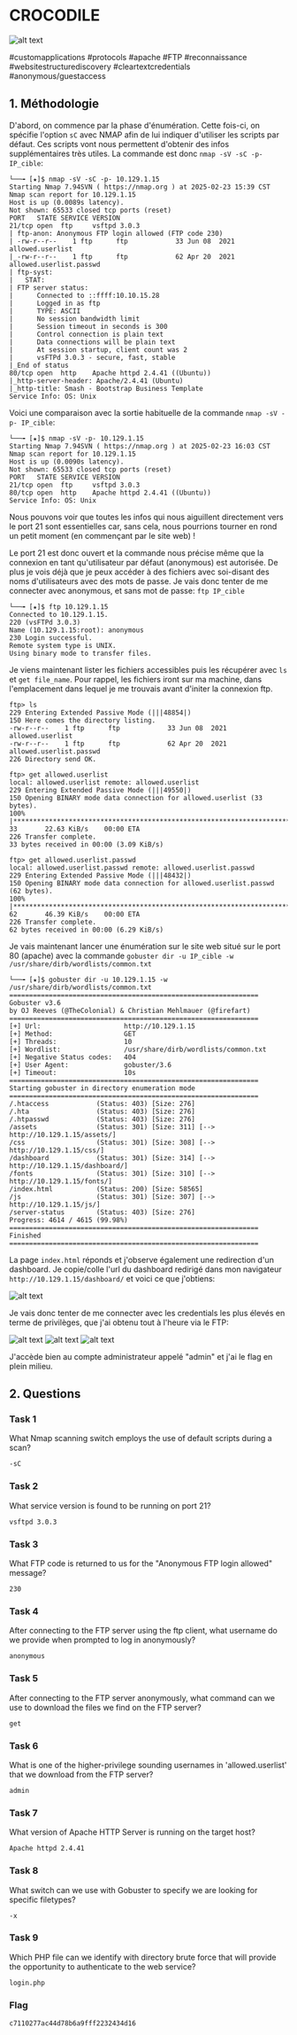 
# CROCODILE

![alt text](image-1.png)

#customapplications #protocols #apache #FTP #reconnaissance #websitestructurediscovery #cleartextcredentials #anonymous/guestaccess

## 1. Méthodologie

D'abord, on commence par la phase d'énumération. Cette fois-ci, on spécifie l'option `sC` avec NMAP afin de lui indiquer d'utiliser les scripts par défaut. Ces scripts vont nous permettent d'obtenir des infos supplémentaires très utiles. La commande est donc `nmap -sV -sC -p- IP_cible`:

```
└──╼ [★]$ nmap -sV -sC -p- 10.129.1.15
Starting Nmap 7.94SVN ( https://nmap.org ) at 2025-02-23 15:39 CST
Nmap scan report for 10.129.1.15
Host is up (0.0089s latency).
Not shown: 65533 closed tcp ports (reset)
PORT   STATE SERVICE VERSION
21/tcp open  ftp     vsftpd 3.0.3
| ftp-anon: Anonymous FTP login allowed (FTP code 230)
| -rw-r--r--    1 ftp      ftp            33 Jun 08  2021 allowed.userlist
|_-rw-r--r--    1 ftp      ftp            62 Apr 20  2021 allowed.userlist.passwd
| ftp-syst: 
|   STAT: 
| FTP server status:
|      Connected to ::ffff:10.10.15.28
|      Logged in as ftp
|      TYPE: ASCII
|      No session bandwidth limit
|      Session timeout in seconds is 300
|      Control connection is plain text
|      Data connections will be plain text
|      At session startup, client count was 2
|      vsFTPd 3.0.3 - secure, fast, stable
|_End of status
80/tcp open  http    Apache httpd 2.4.41 ((Ubuntu))
|_http-server-header: Apache/2.4.41 (Ubuntu)
|_http-title: Smash - Bootstrap Business Template
Service Info: OS: Unix
```
Voici une comparaison avec la sortie habituelle de la commande `nmap -sV -p- IP_cible`:

```
└──╼ [★]$ nmap -sV -p- 10.129.1.15
Starting Nmap 7.94SVN ( https://nmap.org ) at 2025-02-23 16:03 CST
Nmap scan report for 10.129.1.15
Host is up (0.0090s latency).
Not shown: 65533 closed tcp ports (reset)
PORT   STATE SERVICE VERSION
21/tcp open  ftp     vsftpd 3.0.3
80/tcp open  http    Apache httpd 2.4.41 ((Ubuntu))
Service Info: OS: Unix
```
Nous pouvons voir que toutes les infos qui nous aiguillent directement vers le port 21 sont essentielles car, sans cela, nous pourrions tourner en rond un petit moment (en commençant par le site web) !

Le port 21 est donc ouvert et la commande nous précise même que la connexion en tant qu'utilisateur par défaut (anonymous) est autorisée. De plus je vois déjà que je peux accéder à des fichiers avec soi-disant des noms d'utilisateurs avec des mots de passe. Je vais donc tenter de me connecter avec anonymous, et sans mot de passe: `ftp IP_cible`

```
└──╼ [★]$ ftp 10.129.1.15
Connected to 10.129.1.15.
220 (vsFTPd 3.0.3)
Name (10.129.1.15:root): anonymous
230 Login successful.
Remote system type is UNIX.
Using binary mode to transfer files.
```
Je viens maintenant lister les fichiers accessibles puis les récupérer avec `ls` et `get file_name`. Pour rappel, les fichiers iront sur ma machine, dans l'emplacement dans lequel je me trouvais avant d'initer la connexion ftp.

```
ftp> ls
229 Entering Extended Passive Mode (|||48854|)
150 Here comes the directory listing.
-rw-r--r--    1 ftp      ftp            33 Jun 08  2021 allowed.userlist
-rw-r--r--    1 ftp      ftp            62 Apr 20  2021 allowed.userlist.passwd
226 Directory send OK.
```
```
ftp> get allowed.userlist
local: allowed.userlist remote: allowed.userlist
229 Entering Extended Passive Mode (|||49550|)
150 Opening BINARY mode data connection for allowed.userlist (33 bytes).
100% |*************************************************************************************************************************************************|    33       22.63 KiB/s    00:00 ETA
226 Transfer complete.
33 bytes received in 00:00 (3.09 KiB/s)

ftp> get allowed.userlist.passwd
local: allowed.userlist.passwd remote: allowed.userlist.passwd
229 Entering Extended Passive Mode (|||48432|)
150 Opening BINARY mode data connection for allowed.userlist.passwd (62 bytes).
100% |*************************************************************************************************************************************************|    62       46.39 KiB/s    00:00 ETA
226 Transfer complete.
62 bytes received in 00:00 (6.29 KiB/s)
```

Je vais maintenant lancer une énumération sur le site web situé sur le port 80 (apache) avec la commande `gobuster dir -u IP_cible -w /usr/share/dirb/wordlists/common.txt`

```
└──╼ [★]$ gobuster dir -u 10.129.1.15 -w /usr/share/dirb/wordlists/common.txt
===============================================================
Gobuster v3.6
by OJ Reeves (@TheColonial) & Christian Mehlmauer (@firefart)
===============================================================
[+] Url:                     http://10.129.1.15
[+] Method:                  GET
[+] Threads:                 10
[+] Wordlist:                /usr/share/dirb/wordlists/common.txt
[+] Negative Status codes:   404
[+] User Agent:              gobuster/3.6
[+] Timeout:                 10s
===============================================================
Starting gobuster in directory enumeration mode
===============================================================
/.htaccess            (Status: 403) [Size: 276]
/.hta                 (Status: 403) [Size: 276]
/.htpasswd            (Status: 403) [Size: 276]
/assets               (Status: 301) [Size: 311] [--> http://10.129.1.15/assets/]
/css                  (Status: 301) [Size: 308] [--> http://10.129.1.15/css/]
/dashboard            (Status: 301) [Size: 314] [--> http://10.129.1.15/dashboard/]
/fonts                (Status: 301) [Size: 310] [--> http://10.129.1.15/fonts/]
/index.html           (Status: 200) [Size: 58565]
/js                   (Status: 301) [Size: 307] [--> http://10.129.1.15/js/]
/server-status        (Status: 403) [Size: 276]
Progress: 4614 / 4615 (99.98%)
===============================================================
Finished
===============================================================
```
La page `index.html` réponds et j'observe également une redirection d'un dashboard. Je copie/colle l'url du dashboard redirigé dans mon navigateur `http://10.129.1.15/dashboard/` et voici ce que j'obtiens:

![alt text](image.png)

Je vais donc tenter de me connecter avec les credentials les plus élevés en terme de privilèges, que j'ai obtenu tout à l'heure via le FTP: 

![alt text](image-3.png)
![alt text](image-4.png)
![alt text](image-2.png)

J'accède bien au compte administrateur appelé "admin" et j'ai le flag en plein milieu.


## 2. Questions

### Task 1

What Nmap scanning switch employs the use of default scripts during a scan?

```
-sC
```

### Task 2

What service version is found to be running on port 21?

```
vsftpd 3.0.3
```

### Task 3

What FTP code is returned to us for the "Anonymous FTP login allowed" message?

```
230
```

### Task 4

After connecting to the FTP server using the ftp client, what username do we provide when prompted to log in anonymously?

```
anonymous
```

### Task 5

After connecting to the FTP server anonymously, what command can we use to download the files we find on the FTP server?

```
get
```

### Task 6

What is one of the higher-privilege sounding usernames in 'allowed.userlist' that we download from the FTP server?

```
admin
```

### Task 7

What version of Apache HTTP Server is running on the target host?

```
Apache httpd 2.4.41
```

### Task 8

What switch can we use with Gobuster to specify we are looking for specific filetypes?

```
-x
```

### Task 9

Which PHP file can we identify with directory brute force that will provide the opportunity to authenticate to the web service?

```
login.php
```

### Flag

```
c7110277ac44d78b6a9fff2232434d16
```

